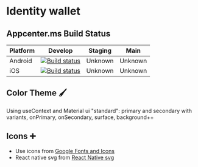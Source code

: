 
# Identity wallet

## Appcenter.ms Build Status

| Platform | Develop | Staging | Main |
|----------|------------------------------------------------------------------------------------------------|---------|------|
| Android  | [![Build status](https://build.appcenter.ms/v0.1/apps/2fb2e2de-3e9e-4bdd-b33f-4c9961fa8942/branches/main/badge)](https://appcenter.ms) | Unknown | Unknown |
| iOS      | [![Build status](https://build.appcenter.ms/v0.1/apps/8f5871d4-e3eb-4255-99b9-d6a874487996/branches/main/badge)](https://appcenter.ms) | Unknown | Unknown |



## Color Theme 🖌️
Using useContext and Material ui "standard":
  primary and secondary with variants, onPrimary, onSecondary, surface, background++

## Icons ➕
- Use icons from [Google Fonts and Icons](https://fonts.google.com/icons)
- React native svg from [React Native svg](https://github.com/react-native-svg/react-native-svg)
